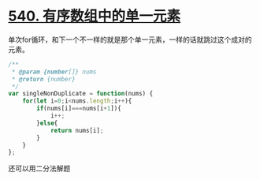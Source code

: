 # [540. 有序数组中的单一元素](https://leetcode-cn.com/problems/single-element-in-a-sorted-array/)

单次for循环，和下一个不一样的就是那个单一元素，一样的话就跳过这个成对的元素。

```js
/**
 * @param {number[]} nums
 * @return {number}
 */
var singleNonDuplicate = function(nums) {
    for(let i=0;i<nums.length;i++){
        if(nums[i]===nums[i+1]){
            i++;
        }else{
            return nums[i];
        }
    }
};
```

还可以用二分法解题